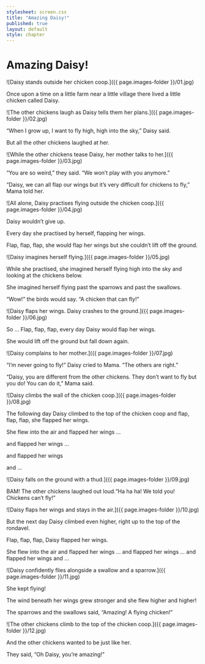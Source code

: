 ```yaml
---
stylesheet: screen.css
title: "Amazing Daisy!"
published: true
layout: default
style: chapter
---
```


# Amazing Daisy!

![Daisy stands outside her chicken coop.]({{ page.images-folder }}/01.jpg)

Once upon a time on a little farm near a little village there lived a little chicken called Daisy.


![The other chickens laugh as Daisy tells them her plans.]({{ page.images-folder }}/02.jpg)

“When I grow up, I want to fly high, high into the sky,” Daisy said. 

But all the other chickens laughed at her. 


![While the other chickens tease Daisy, her mother talks to her.]({{ page.images-folder }}/03.jpg)

“You are so weird,” they said. “We won’t play with you anymore.”

“Daisy, we can all flap our wings but it’s very difficult for chickens to fly,” Mama told her.


![All alone, Daisy practises flying outside the chicken coop.]({{ page.images-folder }}/04.jpg)

Daisy wouldn’t give up. 

Every day she practised by herself, flapping her wings.

Flap, flap, flap, she would flap her wings but she couldn’t lift off the ground. 

![Daisy imagines herself flying.]({{ page.images-folder }}/05.jpg)

While she practised, she imagined herself flying high into the sky and looking at the chickens below. 

She imagined herself flying past the sparrows and past the swallows. 

“Wow!” the birds would say. “A chicken that can fly!”

![Daisy flaps her wings. Daisy crashes to the ground.]({{ page.images-folder }}/06.jpg)

So ... Flap, flap, flap, every day Daisy would flap her wings.

She would lift off the ground but fall down again.

![Daisy complains to her mother.]({{ page.images-folder }}/07.jpg)

“I’m never going to fly!” Daisy cried to Mama. “The others are right.” 

“Daisy, you are different from the other chickens. They don’t want to fly but you do! You can do it,” Mama said.

![Daisy climbs the wall of the chicken coop.]({{ page.images-folder }}/08.jpg)

The following day Daisy climbed to the top of the chicken coop and flap, flap, flap, she flapped her wings.  

She flew into the air and flapped her wings ... 

and flapped her wings ... 

and flapped her wings 

and ...

![Daisy falls on the ground with a thud.]({{ page.images-folder }}/09.jpg)

BAM! The other chickens laughed out loud.“Ha ha ha! We told you! Chickens can’t fly!”

![Daisy flaps her wings and stays in the air.]({{ page.images-folder }}/10.jpg)

But the next day Daisy climbed even higher, right up to the top of the rondavel.

Flap, flap, flap, Daisy flapped her wings.

She flew into the air and flapped her wings ... and flapped her wings ... and flapped her wings and ... 

![Daisy confidently flies alongside a swallow and a sparrow.]({{ page.images-folder }}/11.jpg)

She kept flying! 

The wind beneath her wings grew stronger and she flew higher and higher!

The sparrows and the swallows said, “Amazing! A flying chicken!”

![The other chickens climb to the top of the chicken coop.]({{ page.images-folder }}/12.jpg)

And the other chickens wanted to be just like her. 

They said, “Oh Daisy, you’re amazing!”
